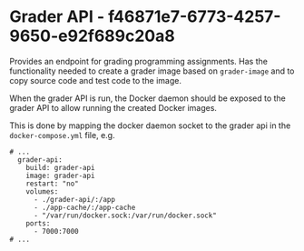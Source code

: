 # Grader API - f46871e7-6773-4257-9650-e92f689c20a8

Provides an endpoint for grading programming assignments. Has the functionality
needed to create a grader image based on `grader-image` and to copy source code
and test code to the image.

When the grader API is run, the Docker daemon should be exposed to the grader
API to allow running the created Docker images.

This is done by mapping the docker daemon socket to the grader api in the
`docker-compose.yml` file, e.g.

```
# ...
  grader-api:
    build: grader-api
    image: grader-api
    restart: "no"
    volumes:
      - ./grader-api/:/app
      - ./app-cache/:/app-cache
      - "/var/run/docker.sock:/var/run/docker.sock"
    ports:
      - 7000:7000
# ...
```
